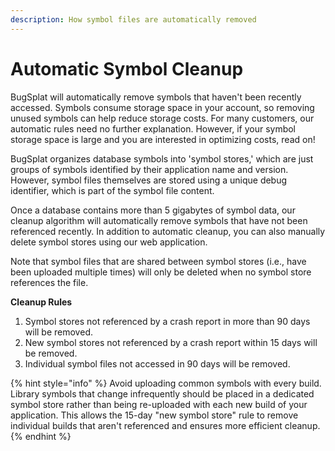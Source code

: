 ```yaml
---
description: How symbol files are automatically removed
---
```


# Automatic Symbol Cleanup

BugSplat will automatically remove symbols that haven't been recently accessed.  Symbols consume storage space in your account, so removing unused symbols can help reduce storage costs.  For many customers, our automatic rules need no further explanation.  However, if your symbol storage space is large and you are interested in optimizing costs, read on!

BugSplat organizes database symbols into 'symbol stores,' which are just groups of symbols identified by their application name and version.  However, symbol files themselves are stored using a unique debug identifier, which is part of the symbol file content. &#x20;

Once a database contains more than 5 gigabytes of symbol data, our cleanup algorithm will automatically remove symbols that have not been referenced recently.  In addition to automatic cleanup, you can also manually delete symbol stores using our web application.

Note that symbol files that are shared between symbol stores (i.e., have been uploaded multiple times) will only be deleted when no symbol store references the file.

**Cleanup Rules**

1. Symbol stores not referenced by a crash report in more than 90 days will be removed.&#x20;
2. New symbol stores not referenced by a crash report within 15 days will be removed.
3. Individual symbol files not accessed in 90 days will be removed.

{% hint style="info" %}
Avoid uploading common symbols with every build. Library symbols that change infrequently should be placed in a dedicated symbol store rather than being re-uploaded with each new build of your application. This allows the 15-day "new symbol store" rule to remove individual builds that aren't referenced and ensures more efficient cleanup.
{% endhint %}
